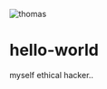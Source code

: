 ![thomas](https://user-images.githubusercontent.com/59390576/132991517-f44b1130-e411-45c6-b461-e4cc33f4ead1.jpg)
# hello-world
myself ethical hacker..
